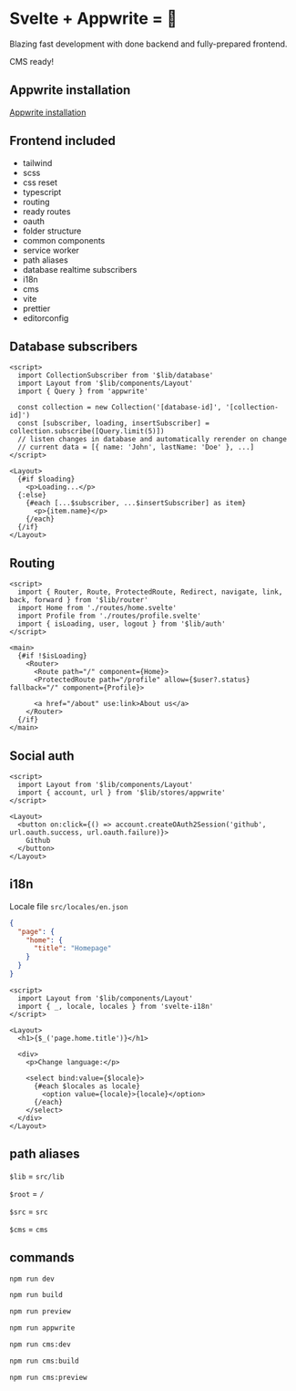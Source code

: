 # Svelte + Appwrite = 🚀

Blazing fast development with done backend and fully-prepared frontend.

CMS ready!

## Appwrite installation

[Appwrite installation](https://appwrite.io/docs/installation)

## Frontend included

* tailwind
* scss
* css reset
* typescript
* routing
* ready routes
* oauth
* folder structure
* common components
* service worker
* path aliases
* database realtime subscribers
* i18n
* cms
* vite
* prettier
* editorconfig

## Database subscribers

```svelte
<script>
  import CollectionSubscriber from '$lib/database'
  import Layout from '$lib/components/Layout'
  import { Query } from 'appwrite'

  const collection = new Collection('[database-id]', '[collection-id]')
  const [subscriber, loading, insertSubscriber] = collection.subscribe([Query.limit(5)])
  // listen changes in database and automatically rerender on change
  // current data = [{ name: 'John', lastName: 'Doe' }, ...]
</script>

<Layout>
  {#if $loading}
    <p>Loading...</p>
  {:else}
    {#each [...$subscriber, ...$insertSubscriber] as item}
      <p>{item.name}</p>
    {/each}
  {/if}
</Layout>
```

## Routing

```svelte
<script>
  import { Router, Route, ProtectedRoute, Redirect, navigate, link, back, forward } from '$lib/router'
  import Home from './routes/home.svelte'
  import Profile from './routes/profile.svelte'
  import { isLoading, user, logout } from '$lib/auth'
</script>

<main>
  {#if !$isLoading}
    <Router>
      <Route path="/" component={Home}>
      <ProtectedRoute path="/profile" allow={$user?.status} fallback="/" component={Profile}>

      <a href="/about" use:link>About us</a>
    </Router>
  {/if}
</main>
```

## Social auth

```svelte
<script>
  import Layout from '$lib/components/Layout'
  import { account, url } from '$lib/stores/appwrite'
</script>

<Layout>
  <button on:click={() => account.createOAuth2Session('github', url.oauth.success, url.oauth.failure)}>
    Github
  </button>
</Layout>
```

## i18n

Locale file `src/locales/en.json`

```json
{
  "page": {
    "home": {
      "title": "Homepage"
    }
  }
}
```

```svelte
<script>
  import Layout from '$lib/components/Layout'
  import { _, locale, locales } from 'svelte-i18n'
</script>

<Layout>
  <h1>{$_('page.home.title')}</h1>

  <div>
    <p>Change language:</p>

    <select bind:value={$locale}>
      {#each $locales as locale}
        <option value={locale}>{locale}</option>
      {/each}
    </select>
  </div>
</Layout>
```

## path aliases

`$lib` = `src/lib`

`$root` = `/`

`$src` = `src`

`$cms` = `cms`

## commands

```bash
npm run dev
```

```bash
npm run build
```

```bash
npm run preview
```

```bash
npm run appwrite
```

```bash
npm run cms:dev
```

```bash
npm run cms:build
```

```bash
npm run cms:preview
```
